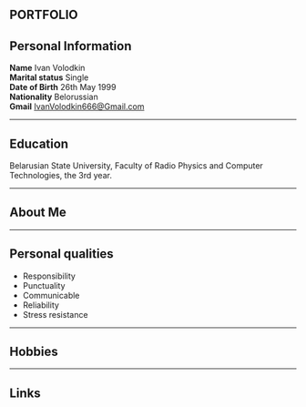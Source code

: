 ## **PORTFOLIO**
## Personal Information
**Name**                   Ivan Volodkin<br>
**Marital status**                        Single<br>
**Date of Birth**                        26th May 1999<br>
**Nationality**				  Belorussian<br>
**Gmail**                       IvanVolodkin666@Gmail.com

***

## Education
Belarusian State University, Faculty of Radio Physics and Computer Technologies, the 3rd year.



***

## About Me

***



## Personal qualities

- Responsibility<br>
- Punctuality<br>
- Communicable<br>
- Reliability<br>
- Stress resistance<br>


***


## Hobbies

***

## Links



